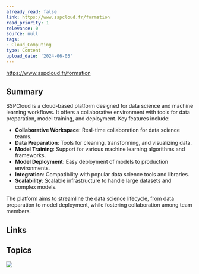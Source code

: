```yaml
---
already_read: false
link: https://www.sspcloud.fr/formation
read_priority: 1
relevance: 0
source: null
tags:
- Cloud_Computing
type: Content
upload_date: '2024-06-05'
---
```


https://www.sspcloud.fr/formation
## Summary

SSPCloud is a cloud-based platform designed for data science and machine learning workflows. It offers a collaborative environment with tools for data preparation, model training, and deployment. Key features include:

- **Collaborative Workspace**: Real-time collaboration for data science teams.
- **Data Preparation**: Tools for cleaning, transforming, and visualizing data.
- **Model Training**: Support for various machine learning algorithms and frameworks.
- **Model Deployment**: Easy deployment of models to production environments.
- **Integration**: Compatibility with popular data science tools and libraries.
- **Scalability**: Scalable infrastructure to handle large datasets and complex models.

The platform aims to streamline the data science lifecycle, from data preparation to model deployment, while fostering collaboration among team members.
## Links


## Topics

![](topics/Platform/SSPCloud)
